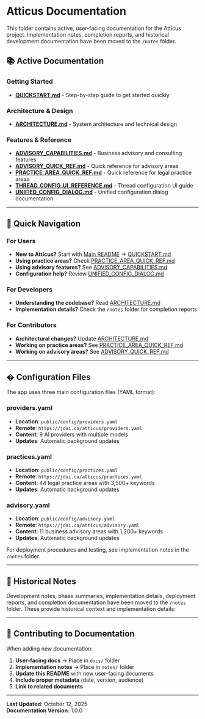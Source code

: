 # Atticus Documentation

This folder contains active, user-facing documentation for the Atticus project. Implementation notes, completion reports, and historical development documentation have been moved to the `/notes` folder.

## 📚 Active Documentation

### Getting Started

- **[QUICKSTART.md](QUICKSTART.md)** - Step-by-step guide to get started quickly

### Architecture & Design

- **[ARCHITECTURE.md](ARCHITECTURE.md)** - System architecture and technical design

### Features & Reference

- **[ADVISORY_CAPABILITIES.md](ADVISORY_CAPABILITIES.md)** - Business advisory and consulting features
- **[ADVISORY_QUICK_REF.md](ADVISORY_QUICK_REF.md)** - Quick reference for advisory areas
- **[PRACTICE_AREA_QUICK_REF.md](PRACTICE_AREA_QUICK_REF.md)** - Quick reference for legal practice areas
- **[THREAD_CONFIG_UI_REFERENCE.md](THREAD_CONFIG_UI_REFERENCE.md)** - Thread configuration UI guide
- **[UNIFIED_CONFIG_DIALOG.md](UNIFIED_CONFIG_DIALOG.md)** - Unified configuration dialog documentation

---

## 📖 Quick Navigation

### For Users

- **New to Atticus?** Start with [Main README](../README.md) → [QUICKSTART.md](QUICKSTART.md)
- **Using practice areas?** Check [PRACTICE_AREA_QUICK_REF.md](PRACTICE_AREA_QUICK_REF.md)
- **Using advisory features?** See [ADVISORY_CAPABILITIES.md](ADVISORY_CAPABILITIES.md)
- **Configuration help?** Review [UNIFIED_CONFIG_DIALOG.md](UNIFIED_CONFIG_DIALOG.md)

### For Developers

- **Understanding the codebase?** Read [ARCHITECTURE.md](ARCHITECTURE.md)
- **Implementation details?** Check the `/notes` folder for completion reports

### For Contributors

- **Architectural changes?** Update [ARCHITECTURE.md](ARCHITECTURE.md)
- **Working on practice areas?** See [PRACTICE_AREA_QUICK_REF.md](PRACTICE_AREA_QUICK_REF.md)
- **Working on advisory areas?** See [ADVISORY_QUICK_REF.md](ADVISORY_QUICK_REF.md)

---

## � Configuration Files

The app uses three main configuration files (YAML format):

### providers.yaml

- **Location**: `public/config/providers.yaml`
- **Remote**: `https://jdai.ca/atticus/providers.yaml`
- **Content**: 9 AI providers with multiple models
- **Updates**: Automatic background updates

### practices.yaml

- **Location**: `public/config/practices.yaml`
- **Remote**: `https://jdai.ca/atticus/practices.yaml`
- **Content**: 44 legal practice areas with 3,500+ keywords
- **Updates**: Automatic background updates

### advisory.yaml

- **Location**: `public/config/advisory.yaml`
- **Remote**: `https://jdai.ca/atticus/advisory.yaml`
- **Content**: 11 business advisory areas with 1,200+ keywords
- **Updates**: Automatic background updates

For deployment procedures and testing, see implementation notes in the `/notes` folder.

---

## 📝 Historical Notes

Development notes, phase summaries, implementation details, deployment reports, and completion documentation have been moved to the `/notes` folder. These provide historical context and implementation details:

---

## 🤝 Contributing to Documentation

When adding new documentation:

1. **User-facing docs** → Place in `docs/` folder
2. **Implementation notes** → Place in `notes/` folder
3. **Update this README** with new user-facing documents
4. **Include proper metadata** (date, version, audience)
5. **Link to related documents**

---

**Last Updated**: October 12, 2025  
**Documentation Version**: 1.0.0
